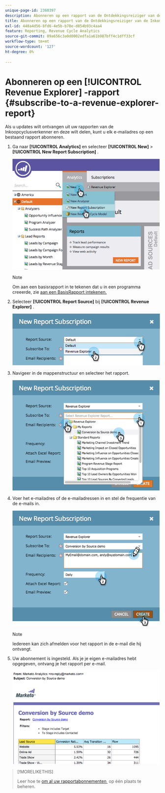 ```yaml
---
unique-page-id: 2360397
description: Abonneren op een rapport van de Ontdekkingsreiziger van de Inkomsten - de Documenten van Marketo - de Documentatie van het Product
title: Abonneren op een rapport van de Ontdekkingsreiziger van de Inkomsten
exl-id: 448a4d56-8fd6-4e5b-b78e-d854b93c4aa4
feature: Reporting, Revenue Cycle Analytics
source-git-commit: 09a656c3a0d0002edfa1a61b987bff4c1dff33cf
workflow-type: tm+mt
source-wordcount: '127'
ht-degree: 0%

---
```


# Abonneren op een [!UICONTROL Revenue Explorer] -rapport {#subscribe-to-a-revenue-explorer-report}

Als u updates wilt ontvangen uit uw rapporten van de Inkoopcyclusverkenner en deze wilt delen, kunt u elk e-mailadres op een bestaand rapport abonneren.

1. Ga naar **[!UICONTROL Analytics]** en selecteer **[!UICONTROL New]** > **[!UICONTROL New Report Subscription]** .

   ![](assets/image2014-9-17-12-3a46-3a20.png)

   >[!NOTE]
   >
   >Om aan een basisrapport in te tekenen dat u in een programma creeerde, zie [&#x200B; aan een BasisRapport intekenen.](/help/marketo/product-docs/reporting/basic-reporting/report-subscriptions/subscribe-to-a-basic-report.md)

1. Selecteer **[!UICONTROL Report Source]** bij **[!UICONTROL Revenue Explorer]** .

   ![](assets/image2014-9-17-12-3a47-3a11.png)

1. Navigeer in de mappenstructuur en selecteer het rapport.

   ![](assets/image2014-9-17-12-3a47-3a17.png)

1. Voer het e-mailadres of de e-mailadressen in en stel de frequentie van de e-mails in.

   ![](assets/image2014-9-17-12-3a47-3a22.png)

   >[!NOTE]
   >
   >Iedereen kan zich afmelden voor het rapport in de e-mail die hij ontvangt.

1. Uw abonnement is ingesteld. Als je je eigen e-mailadres hebt opgegeven, ontvang je het rapport per e-mail.

   ![](assets/image2014-9-17-12-3a47-3a54.png)

>[!MORELIKETHIS]
>
>Leer hoe te [&#x200B; om al uw rapportabonnementen &#x200B;](/help/marketo/product-docs/reporting/basic-reporting/report-subscriptions/manage-report-subscriptions.md) op één plaats te beheren.

